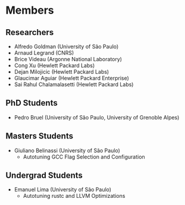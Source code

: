

# Members


## Researchers

-   Alfredo Goldman (University of São Paulo)
-   Arnaud Legrand (CNRS)
-   Brice Videau (Argonne National Laboratory)
-   Cong Xu (Hewlett Packard Labs)
-   Dejan Milojicic (Hewlett Packard Labs)
-   Glaucimar Aguiar (Hewlett Packard Enterprise)
-   Sai Rahul Chalamalasetti (Hewlett Packard Labs)


## PhD Students

-   Pedro Bruel (University of São Paulo, University of Grenoble Alpes)


## Masters Students

-   Giuliano Belinassi (University of São Paulo)
    -   Autotuning GCC Flag Selection and Configuration


## Undergrad Students

-   Emanuel Lima (University of São Paulo)
    -   Autotuning rustc and LLVM Optimizations

